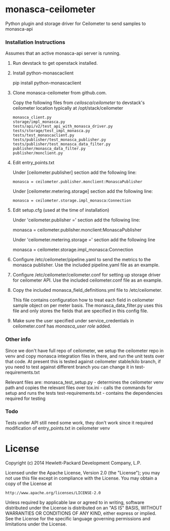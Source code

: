 monasca-ceilometer
========

Python plugin and storage driver for Ceilometer to send samples to monasca-api

### Installation Instructions

Assumes that an active monasca-api server is running.

1.  Run devstack to get openstack installed.

2.  Install python-monascaclient

      pip install python-monascaclient

3.  Clone monasca-ceilometer from github.com.

      Copy the following files from *ceilosca/ceilometer* to devstack's ceilometer location typically at /opt/stack/ceilometer

        monasca_client.py
        storage/impl_monasca.py
        tests/api/v2/test_api_with_monasca_driver.py
        tests/storage/test_impl_monasca.py
        tests/test_monascaclient.py
        tests/publisher/test_monasca_publisher.py
        tests/publisher/test_monasca_data_filter.py
        publisher/monasca_data_filter.py
        publisher/monclient.py

4.  Edit entry_points.txt

      Under [ceilometer.publisher] section add the following line:

        monasca = ceilometer.publisher.monclient:MonascaPublisher

      Under [ceilometer.metering.storage] section add the following line:

        monasca = ceilometer.storage.impl_monasca:Connection

5.  Edit setup.cfg (used at the time of installation)

      Under 'ceilometer.publisher =' section add the following line:

      monasca = ceilometer.publisher.monclient:MonascaPublisher

      Under 'ceilometer.metering.storage =' section add the following line

      monasca = ceilometer.storage.impl_monasca:Connection

6.  Configure /etc/ceilometer/pipeline.yaml to send the metrics to the monasca publisher.  Use the included pipeline.yaml file as an example.

7.  Configure /etc/ceilometer/ceilometer.conf for setting up storage driver for ceilometer API. Use the included ceilometer.conf file as an example.

8.  Copy the included monasca_field_definitions.yml file to /etc/ceilometer.

    This file contains configuration how to treat each field in ceilometer sample object on per meter basis.
    The monasca_data_filter.py uses this file and only stores the fields that are specified in this config file.

9.  Make sure the user specified under service_credentials in ceilometer.conf has *monasca_user role* added.

### Other info

Since we don't have full repo of ceilometer, we setup the ceilometer repo in venv and copy monasca integration files in there,
and run the unit tests over that code. At present this is tested against ceilometer stable/kilo branch, if you need to test
against different branch you can change it in test-requirements.txt

Relevant files are:
monasca_test_setup.py - determines the ceilometer venv path and copies the relevant files over
tox.ini - calls the commands for setup and runs the tests
test-requirements.txt - contains the dependencies required for testing

### Todo

Tests under API still need some work, they don't work since it required modification of entry_points.txt in ceilometer venv

# License

Copyright (c) 2014 Hewlett-Packard Development Company, L.P.

Licensed under the Apache License, Version 2.0 (the "License");
you may not use this file except in compliance with the License.
You may obtain a copy of the License at

    http://www.apache.org/licenses/LICENSE-2.0

Unless required by applicable law or agreed to in writing, software
distributed under the License is distributed on an "AS IS" BASIS,
WITHOUT WARRANTIES OR CONDITIONS OF ANY KIND, either express or
implied.
See the License for the specific language governing permissions and
limitations under the License.

